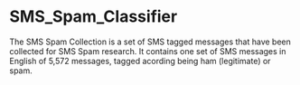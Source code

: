 # SMS_Spam_Classifier
The SMS Spam Collection is a set of SMS tagged messages that have been collected for SMS Spam research. It contains one set of SMS messages in English of 5,572 messages, tagged acording being ham (legitimate) or spam.
